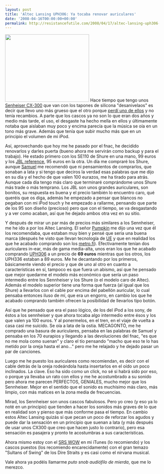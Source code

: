 ```yaml
---
layout: post
title: 'Altec Lansing UPH306: Ya tocaba renovar auriculares'
date: '2008-04-16T00:00:00+00:00'
permalink: http://resistancefutile.com/2008/04/17/altec-lansing-uph306-ya-tocaba-renovar-auriculares/
---
```

<img src="http://resistancefutile.com/wp-content/zz6e6541b4.jpg" alt="" title="altec lansing UPH306" width="275" height="221" class="derecha" /> Hace tiempo que tengo unos <a href="http://resistancefutile.com/2006/08/23/sennheiser-cx300-s/">Senheiser CX-300</a> que van con los tapones de silicona "desanivelaos" es decir que llevo uno más grueso que el otro porque <a href="http://resistancefutile.com/2007/12/10/mehagustadonomehagustado-09122007-version-london-baby-20/">perdí uno de ellos</a> y no tenía recambios. A parte que los cascos ya no son lo que eran dos años y medio más tarde, el uso, el desgaste ha hecho mella en ellos y últimamente notaba que aislaban muy poco y encima parecía que la música se oía en un tono más grave. Además que tenía que subir mucho más que en un principio el volumen de mi iPod. 

Así, aprovechando que hoy me he pasado por el fnac, he decidido renovarlos y darles puerta (bueno ahora me servirán como backup y para el trabajo). He estado primero con los SE110 de Shure en una mano, 99 euros y los <a href="http://www.jbl.com/home/products/product_detail.aspx?prod=JBLREF220WHT-H&CheckProduct=Y">JBL reference</a>, 95 euros en la otra. Un día me compraré los Shure, aunque <a href="http://sopmacsl.com">Samuel</a> me recomendó que ni pensamientos de comprarlos, que sonaban a lata y si tengo que deciros la verdad esas palabras que me dijo en su día y el hecho de que valen 100 eurazos, me ha tirado para atrás. Aunque cada día tengo más claro que terminaré comprándome unos Shure más trade o más temprano. Los JBL son unos grandes auriculares, son bonitos, su respuesta es buena y el precio también lo encuentro caro, qué queréis que os diga, además he empezado a pensar que blancos no pegaban con mi iPod touch y he empezado a rallarme, pensando que parte de los 95 son diseño (precioso) pero que con el tiempo, se va desgastando y a ver como acaban, así que he dejado ambos otra vez en su sitio. 

Y después de mirar un par más de precios más similares a los Sennheiser, me he ido a por los Altec Lansing. El señor <a href="http://intemperie79.wordpress.com">Pumpkin</a> me dijo una vez que él los recomendaba, que estaban muy bien y pensé que seria una buena marca (después he visto que llevan tecnología de <a href="http://www.ultimateears.com">UE</a> y que en realidad los que he acabado comprando son los <a href="http://www.ultimateears.com/_ultimateears/products/metrofi/metrofi2_description.php">metro.fi</a>). Efectivamente tenían dos auriculares in-ear, más de gama media-alta, unos eran los que he acabado comprando <a href="http://www.alteclansing.com/index.php?file=north_product_detail&iproduct_id=81">UPH306</a> a un precio de <strong>69 euros</strong> mientras que los otros, los UPH336 estaban a 89 euros. Me he decantando por los primeros, básicamente viendo el precio y que de uno al otro en cuanto a características en sí, tampoco es que fuera un abismo, así que he pensado que mejor quedarme el modelo más económico que sería un paso intermedio entre los Sennheiser y los Shure (o el modelo caro de Altec). Además el modelo superior tiene una forma que fuerza (al igual que los Shure) a llevarlos con el cable por encima del pabellón auricular, lo cual pensaba entonces iluso de mí, que era un engorro, en cambio los que he acabado comprando también ofrecen la posibilidad de llevarlos tipo botón.
<!--more-->
Así que he pensado que era el paso lógico, de los del iPod a los sony, de éstos a los sennheiser y que ahora tocaba algo intermedio entre ésos y los que valen ya 100 euros. Y al ponermelos, en el tren, en el viaje de vuelta a casa casi me suicido. Se oía a lata de la ostia. MECAGONTÓ, me he comprado una basura de auriculares, pensaba en las palabras de Samuel y pensaba en los 70 eurapios y llegando a las devoluciones del fnac, "es que no me mola como suenan" y claro el tío pensando "macho que eso te lo has metido por la oreja hasta el ano..." pero me he relajado y he dejado pasar un par de canciones.

Luego me he puesto los auriculares como recomiendan, es decir con el cable detrás de la oreja rodeándola hasta insertarlos en el oído un poco inclinados. La clave. Eso ha sido como un click, no sé si habrá sido por eso, o porque ya llevaba un rato con ellos y me he acostumbrado a su sonido pero ahora me parecen PERFECTOS, GENIALES, mucho mejor que los Sennheiser. Mejor en el sentido que el sonido es muchísimo más claro, más limpio, con más matices en la zona media de frecuencias. 

Mirad, los Sennheiser son unos cascos fabulosos. Pero yo creo (y eso ya lo noté en un principio) que tienden a hacer los sonidos más graves de lo que en realidad son y pienso que más conforme pasa el tiempo. En cambio estos Altec Lansing quizás sí que pecan un poco de reforzar los agudos y puede dar la sensación en un principio que suenan a lata (y más después de usar unos CX300 que creo que hacen justo lo contrario), pero esa sensación es pasajera y pronto te acostumbras a sus características. 

Ahora mismo estoy con el <a href="http://www.genbeta.com/2008/04/11-srs-iwow-20-lo-probamos">SRS WOW</a> en mi iTunes (lo recomiendo) y los cascos puestos (los recomiendo encarecidamente) con el gran temazo "Sultans of Swing" de los Dire Straits y es casi como el nirvana musical.

Vale ahora ya podéis llamarme <em>puto snob audiófilo de mierda</em>, que me lo merezco. 








